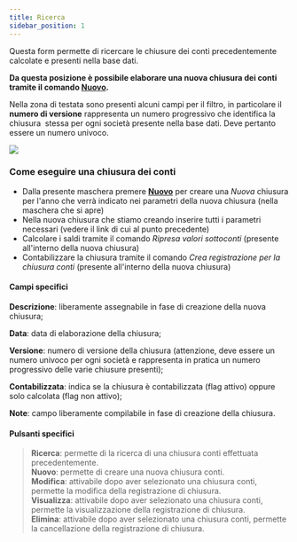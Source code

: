 ```yaml
---
title: Ricerca
sidebar_position: 1
---
```


Questa form permette di ricercare le chiusure dei conti precedentemente calcolate e presenti nella base dati. 

**Da questa posizione è possibile elaborare una nuova chiusura dei conti tramite il comando  [Nuovo](/docs/finance-area/ledger-records/records/procedures/automatic-account-closing/new-account-closing).**

Nella zona di testata sono presenti alcuni campi per il filtro, in particolare il **numero di versione** rappresenta un numero progressivo che identifica la chiusura  stessa per ogni società presente nella base dati. Deve pertanto essere un numero univoco.

![](/img/it-it/finance-area/ledger-records/records/automatic-account-closing/search/image01.png)

### Come eseguire una chiusura dei conti

- Dalla presente maschera premere [**Nuovo**](/docs/finance-area/ledger-records/records/procedures/automatic-account-closing/new-account-closing) per creare una *Nuova* chiusura per l'anno che verrà indicato nei parametri della nuova chiusura (nella maschera che si apre)
- Nella nuova chiusura che stiamo creando inserire tutti i parametri necessari (vedere il link di cui al punto precedente)
- Calcolare i saldi tramite il comando *Ripresa valori sottoconti* (presente all'interno della nuova chiusura)
- Contabilizzare la chiusura tramite il comando *Crea registrazione per la chiusura conti* (presente all'interno della nuova chiusura)

#### Campi specifici  

**Descrizione**: liberamente assegnabile in fase di creazione della nuova chiusura;

**Data**: data di elaborazione della chiusura;

**Versione**: numero di versione della chiusura (attenzione, deve essere un numero univoco per ogni società e rappresenta in pratica un numero progressivo delle varie chiusure presenti);

**Contabilizzata**: indica se la chiusura è contabilizzata (flag attivo) oppure solo calcolata (flag non attivo);

**Note**: campo liberamente compilabile in fase di creazione della chiusura.

#### Pulsanti specifici  
> **Ricerca**: permette di la ricerca di una chiusura conti effettuata precedentemente.  
> **Nuovo**: permette di creare una nuova chiusura conti.  
> **Modifica**: attivabile dopo aver selezionato una chiusura conti, permette la modifica della registrazione di chiusura.  
> **Visualizza**: attivabile dopo aver selezionato una chiusura conti, permette la visualizzazione della registrazione di chiusura.  
> **Elimina**: attivabile dopo aver selezionato una chiusura conti, permette la cancellazione della registrazione di chiusura.  
